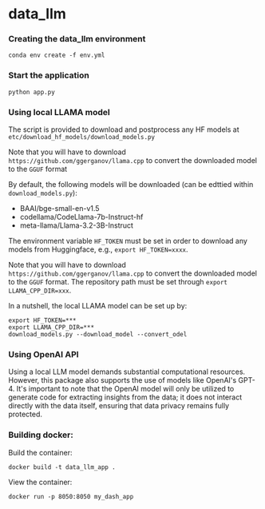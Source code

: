 # data_llm


### Creating the data_llm environment
```
conda env create -f env.yml
```

### Start the application
```
python app.py
```

### Using local LLAMA model
The script is provided to download and postprocess any HF models at ``etc/download_hf_models/download_models.py``

Note that you will have to download ``https://github.com/ggerganov/llama.cpp`` to convert the downloaded model to the `GGUF` format

By default, the following models will be downloaded (can be edttied within ``download_models.py``):

- BAAI/bge-small-en-v1.5
- codellama/CodeLlama-7b-Instruct-hf
- meta-llama/Llama-3.2-3B-Instruct

The environment variable ``HF_TOKEN`` must be set in order to download any models from Huggingface, e.g., ``export HF_TOKEN=xxxx``. 

Note that you will have to download ``https://github.com/ggerganov/llama.cpp`` to convert the downloaded model to the `GGUF` format. 
The repository path must be set through ``export LLAMA_CPP_DIR=xxx``.

In a nutshell, the local LLAMA model can be set up by:

```
export HF_TOKEN=***
export LLAMA_CPP_DIR=***
download_models.py --download_model --convert_odel
```

### Using OpenAI API
Using a local LLM model demands substantial computational resources. However, this package also supports the use of models like OpenAI's GPT-4. It's important to note that the OpenAI model will only be utilized to generate code for extracting insights from the data; it does not interact directly with the data itself, ensuring that data privacy remains fully protected.


### Building docker:
Build the container:
```
docker build -t data_llm_app .
```

View the container:
```
docker run -p 8050:8050 my_dash_app
```

